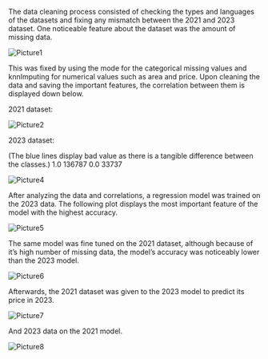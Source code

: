 The data cleaning process consisted of checking the types and languages of the datasets and fixing any mismatch between the 2021 and 2023 dataset. One noticeable feature about the dataset was the amount of missing data.

![Picture1](https://github.com/tinataheri/Apartment_Value_Prediction/assets/79693066/de612a57-45fb-4cc4-9b24-42514cb35fa9)

This was fixed by using the mode for the categorical missing values and knnImputing for numerical values such as area and price. 
Upon cleaning the data and saving the important features, the correlation between them is displayed down below.

2021 dataset:

![Picture2](https://github.com/tinataheri/Apartment_Value_Prediction/assets/79693066/e3c775d6-e50f-4f10-b1de-5ea197692191)

2023 dataset:

(The blue lines display bad value as there is a tangible difference between the classes.)
1.0    136787
0.0     33737

![Picture4](https://github.com/tinataheri/Apartment_Value_Prediction/assets/79693066/33ae0b01-73ac-4186-82b8-f5ac5e067fd0)

After analyzing the data and correlations, a regression model was trained on the 2023 data. The following plot displays the most important feature of the model with the highest accuracy.

![Picture5](https://github.com/tinataheri/Apartment_Value_Prediction/assets/79693066/9dead3f5-06c1-48b0-92f8-90aab01efaba)

The same model was fine tuned on the 2021 dataset, although because of it’s high number of missing data, the model’s accuracy was noticeably lower than the 2023 model.

![Picture6](https://github.com/tinataheri/Apartment_Value_Prediction/assets/79693066/56c05dfd-e6ff-4d38-8601-13542470591d)

Afterwards, the 2021 dataset was given to the 2023 model to predict its price in 2023. 

![Picture7](https://github.com/tinataheri/Apartment_Value_Prediction/assets/79693066/d723915f-f5b1-4508-8a33-c6f2b420c2b1)

And 2023 data on the 2021 model.

![Picture8](https://github.com/tinataheri/Apartment_Value_Prediction/assets/79693066/6bb81346-25d4-4d96-9452-492657d57030)


